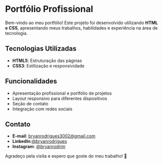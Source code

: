 # Portfólio Profissional

Bem-vindo ao meu portfólio! Este projeto foi desenvolvido utilizando **HTML e CSS**, apresentando meus trabalhos, habilidades e experiência na área de tecnologia.

## Tecnologias Utilizadas
- **HTML5**: Estruturação das páginas
- **CSS3**: Estilização e responsividade

## Funcionalidades
- Apresentação profissional e portfólio de projetos
- Layout responsivo para diferentes dispositivos
- Seção de contato
- Integração com redes sociais

## Contato
- **E-mail**: bryanrodrigues3002@gmail.com
- **LinkedIn**:[@bryanrodrigues](https://www.linkedin.com/in/bryan-rodrigu4368br34/)
- **Instagram**: [@bryanrodrim](https://instagram.com/bryanrodrim)

Agradeço pela visita e espero que goste do meu trabalho! 🚀

